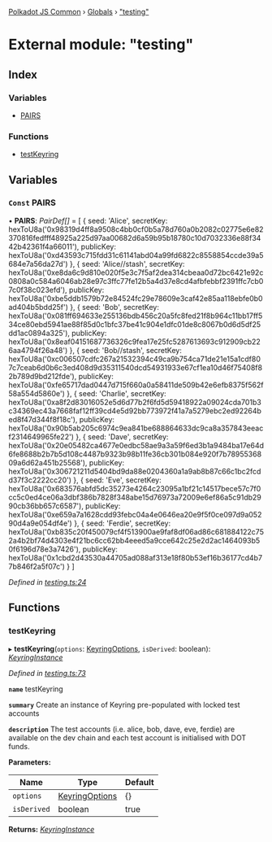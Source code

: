 [Polkadot JS Common](../README.md) › [Globals](../globals.md) › ["testing"](_testing_.md)

# External module: "testing"

## Index

### Variables

* [PAIRS](_testing_.md#const-pairs)

### Functions

* [testKeyring](_testing_.md#testkeyring)

## Variables

### `Const` PAIRS

• **PAIRS**: *PairDef[]* = [
  {
    seed: 'Alice',
    secretKey: hexToU8a('0x98319d4ff8a9508c4bb0cf0b5a78d760a0b2082c02775e6e82370816fedfff48925a225d97aa00682d6a59b95b18780c10d7032336e88f3442b42361f4a66011'),
    publicKey: hexToU8a('0xd43593c715fdd31c61141abd04a99fd6822c8558854ccde39a5684e7a56da27d')
  },
  {
    seed: 'Alice//stash',
    secretKey: hexToU8a('0xe8da6c9d810e020f5e3c7f5af2dea314cbeaa0d72bc6421e92c0808a0c584a6046ab28e97c3ffc77fe12b5a4d37e8cd4afbfebbf2391ffc7cb07c0f38c023efd'),
    publicKey: hexToU8a('0xbe5ddb1579b72e84524fc29e78609e3caf42e85aa118ebfe0b0ad404b5bdd25f')
  },
  {
    seed: 'Bob',
    secretKey: hexToU8a('0x081ff694633e255136bdb456c20a5fc8fed21f8b964c11bb17ff534ce80ebd5941ae88f85d0c1bfc37be41c904e1dfc01de8c8067b0d6d5df25dd1ac0894a325'),
    publicKey: hexToU8a('0x8eaf04151687736326c9fea17e25fc5287613693c912909cb226aa4794f26a48')
  },
  {
    seed: 'Bob//stash',
    secretKey: hexToU8a('0xc006507cdfc267a21532394c49ca9b754ca71de21e15a1cdf807c7ceab6d0b6c3ed408d9d35311540dcd54931933e67cf1ea10d46f75408f82b789d9bd212fde'),
    publicKey: hexToU8a('0xfe65717dad0447d715f660a0a58411de509b42e6efb8375f562f58a554d5860e')
  },
  {
    seed: 'Charlie',
    secretKey: hexToU8a('0xa8f2d83016052e5d6d77b2f6fd5d59418922a09024cda701b3c34369ec43a7668faf12ff39cd4e5d92bb773972f41a7a5279ebc2ed92264bed8f47d344f8f18c'),
    publicKey: hexToU8a('0x90b5ab205c6974c9ea841be688864633dc9ca8a357843eeacf2314649965fe22')
  },
  {
    seed: 'Dave',
    secretKey: hexToU8a('0x20e05482ca4677e0edbc58ae9a3a59f6ed3b1a9484ba17e64d6fe8688b2b7b5d108c4487b9323b98b11fe36cb301b084e920f7b7895536809a6d62a451b25568'),
    publicKey: hexToU8a('0x306721211d5404bd9da88e0204360a1a9ab8b87c66c1bc2fcdd37f3c2222cc20')
  },
  {
    seed: 'Eve',
    secretKey: hexToU8a('0x683576abfd5dc35273e4264c23095a1bf21c14517bece57c7f0cc5c0ed4ce06a3dbf386b7828f348abe15d76973a72009e6ef86a5c91db2990cb36bb657c6587'),
    publicKey: hexToU8a('0xe659a7a1628cdd93febc04a4e0646ea20e9f5f0ce097d9a05290d4a9e054df4e')
  },
  {
    seed: 'Ferdie',
    secretKey: hexToU8a('0xb835c20f450079cf4f513900ae9faf8df06ad86c681884122c752a4b2bf74d4303e4f21bc6cc62bb4eeed5a9cce642c25e2d2ac1464093b50f6196d78e3a7426'),
    publicKey: hexToU8a('0x1cbd2d43530a44705ad088af313e18f80b53ef16b36177cd4b77b846f2a5f07c')
  }
]

*Defined in [testing.ts:24](https://github.com/polkadot-js/common/blob/24991950/packages/keyring/src/testing.ts#L24)*

## Functions

###  testKeyring

▸ **testKeyring**(`options`: [KeyringOptions](../interfaces/_types_.keyringoptions.md), `isDerived`: boolean): *[KeyringInstance](../interfaces/_types_.keyringinstance.md)*

*Defined in [testing.ts:73](https://github.com/polkadot-js/common/blob/24991950/packages/keyring/src/testing.ts#L73)*

**`name`** testKeyring

**`summary`** Create an instance of Keyring pre-populated with locked test accounts

**`description`** The test accounts (i.e. alice, bob, dave, eve, ferdie)
are available on the dev chain and each test account is initialised with DOT funds.

**Parameters:**

Name | Type | Default |
------ | ------ | ------ |
`options` | [KeyringOptions](../interfaces/_types_.keyringoptions.md) | {} |
`isDerived` | boolean | true |

**Returns:** *[KeyringInstance](../interfaces/_types_.keyringinstance.md)*
